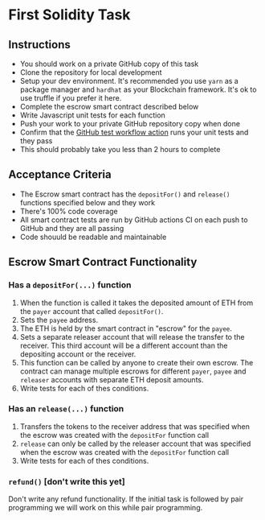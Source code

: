# First Solidity Task

## Instructions
* You should work on a private GitHub copy of this task
* Clone the repository for local development
* Setup your dev environment. It's recommended you use `yarn` as a package manager and `hardhat` as your Blockchain framework. It's ok to use truffle if you prefer it here.
* Complete the escrow smart contract described below
* Write Javascript unit tests for each function
* Push your work to your private GitHub repository copy when done
* Confirm that the [GitHub test workflow action](./.github/workflows/test.yml) runs your unit tests and they pass
* This should probably take you less than 2 hours to complete

## Acceptance Criteria
- The Escrow smart contract has the `depositFor()` and `release()` functions specified below and they work
- There's 100% code coverage
- All smart contract tests are run by GitHub actions CI on each push to GitHub and they are all passing
- Code shouuld be readable and maintainable

## Escrow Smart Contract Functionality

### Has a `depositFor(...)` function
1. When the function is called it takes the deposited amount of ETH from the `payer` account that called `depositFor()`.
2. Sets the `payee` address.
3. The ETH is held by the smart contract in "escrow" for the `payee`.
4. Sets a separate releaser account that will release the transfer to the receiver. This third account will be a different account than the depositing account or the receiver.
5. This function can be called by anyone to create their own escrow. The contract can manage multiple escrows for different `payer`, `payee` and `releaser` accounts with separate ETH deposit amounts.
6. Write tests for each of thes conditions.

### Has an `release(...)` function
1. Transfers the tokens to the receiver address that was specified when the escrow was created with the `depositFor` function call
2. `release` can only be called by the releaser account that was specified when the escrow was created with the `depositFor` function call
3. Write tests for each of thes conditions.

### `refund()` [don't write this yet]

Don't write any refund functionality. If the initial task is followed by pair programming we will work on this while pair programming.
